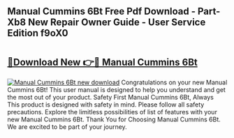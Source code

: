 ## Manual Cummins 6Bt Free Pdf Download - Part-Xb8 New Repair Owner Guide - User Service Edition f9oX0

# <h2><a href="http://bc78726.oget.top/?id=Manual+Cummins+6Bt">🔗Download New 👉🔴 Manual Cummins 6Bt</a></h2>

[![Manual Cummins 6Bt new download](https://i.imgur.com/5g1atiW.png)](http://bc78726.oget.top/?id=Manual+Cummins+6Bt)
Congratulations on your new Manual Cummins 6Bt! This user manual is designed to help you understand and get the most out of your product. Safety First Manual Cummins 6Bt, Always This product is designed with safety in mind. Please follow all safety precautions. Explore the limitless possibilities of list of features with your new Manual Cummins 6Bt. Thank You for Choosing Manual Cummins 6Bt. We are excited to be part of your journey.
